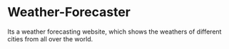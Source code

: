 # Weather-Forecaster
Its a weather forecasting website, which shows the weathers of different cities from all over the world.
